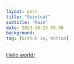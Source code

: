 ```yaml
---
layout: post
title: "Seintcat"
subtitle: "Main"
date: 2023-10-23 09:30
background: 
tag: [Github io, Notion]
---
```

[Hello world!](https://seintcat.github.io/HelloWorld/)